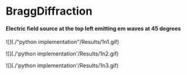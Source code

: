 # BraggDiffraction

#### Electric field source at the top left emitting em waves at 45 degrees

![](./"python implementation"/Results/1n1.gif)

![](./'python implementation'/Results/1n2.gif)

![](./'python implementation'/Results/1n3.gif)
